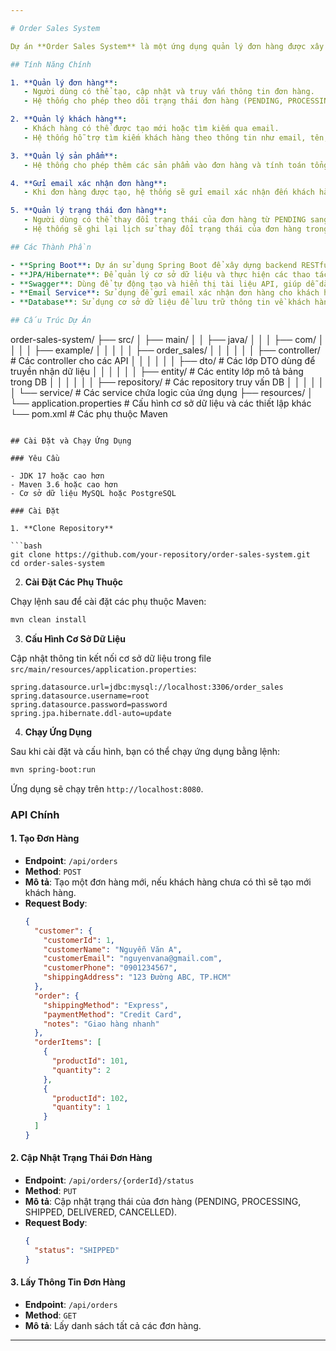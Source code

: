 ```yaml
---

# Order Sales System

Dự án **Order Sales System** là một ứng dụng quản lý đơn hàng được xây dựng với Spring Boot. Hệ thống hỗ trợ việc tạo mới, quản lý và theo dõi trạng thái của các đơn hàng từ khi đặt hàng đến khi hoàn tất. Dự án này giúp tự động hóa quy trình xử lý đơn hàng, giúp người dùng dễ dàng theo dõi trạng thái và chi tiết đơn hàng.

## Tính Năng Chính

1. **Quản lý đơn hàng**:
   - Người dùng có thể tạo, cập nhật và truy vấn thông tin đơn hàng.
   - Hệ thống cho phép theo dõi trạng thái đơn hàng (PENDING, PROCESSING, SHIPPED, DELIVERED, CANCELLED).

2. **Quản lý khách hàng**:
   - Khách hàng có thể được tạo mới hoặc tìm kiếm qua email.
   - Hệ thống hỗ trợ tìm kiếm khách hàng theo thông tin như email, tên, số điện thoại, và địa chỉ giao hàng.

3. **Quản lý sản phẩm**:
   - Hệ thống cho phép thêm các sản phẩm vào đơn hàng và tính toán tổng số tiền đơn hàng.

4. **Gửi email xác nhận đơn hàng**:
   - Khi đơn hàng được tạo, hệ thống sẽ gửi email xác nhận đến khách hàng với thông tin chi tiết về đơn hàng.

5. **Quản lý trạng thái đơn hàng**:
   - Người dùng có thể thay đổi trạng thái của đơn hàng từ PENDING sang các trạng thái khác như PROCESSING, SHIPPED, DELIVERED, hoặc CANCELLED.
   - Hệ thống sẽ ghi lại lịch sử thay đổi trạng thái của đơn hàng trong bảng `OrderTransaction`.

## Các Thành Phần

- **Spring Boot**: Dự án sử dụng Spring Boot để xây dựng backend RESTful API.
- **JPA/Hibernate**: Để quản lý cơ sở dữ liệu và thực hiện các thao tác CRUD với các bảng `Customer`, `Order`, `OrderItem`, `OrderTransaction`, và `Product`.
- **Swagger**: Dùng để tự động tạo và hiển thị tài liệu API, giúp dễ dàng kiểm thử và tích hợp API.
- **Email Service**: Sử dụng để gửi email xác nhận đơn hàng cho khách hàng khi đơn hàng được tạo thành công.
- **Database**: Sử dụng cơ sở dữ liệu để lưu trữ thông tin về khách hàng, đơn hàng, sản phẩm và lịch sử giao dịch.

## Cấu Trúc Dự Án

```
order-sales-system/
├── src/
│   ├── main/
│   │   ├── java/
│   │   │   ├── com/
│   │   │   │   ├── example/
│   │   │   │   │   ├── order_sales/
│   │   │   │   │   │   ├── controller/           # Các controller cho các API
│   │   │   │   │   │   ├── dto/                   # Các lớp DTO dùng để truyền nhận dữ liệu
│   │   │   │   │   │   ├── entity/                # Các entity lớp mô tả bảng trong DB
│   │   │   │   │   │   ├── repository/            # Các repository truy vấn DB
│   │   │   │   │   │   └── service/               # Các service chứa logic của ứng dụng
├── resources/
│   └── application.properties                       # Cấu hình cơ sở dữ liệu và các thiết lập khác
└── pom.xml                                          # Các phụ thuộc Maven
```

## Cài Đặt và Chạy Ứng Dụng

### Yêu Cầu

- JDK 17 hoặc cao hơn
- Maven 3.6 hoặc cao hơn
- Cơ sở dữ liệu MySQL hoặc PostgreSQL

### Cài Đặt

1. **Clone Repository**

```bash
git clone https://github.com/your-repository/order-sales-system.git
cd order-sales-system
```

2. **Cài Đặt Các Phụ Thuộc**

Chạy lệnh sau để cài đặt các phụ thuộc Maven:

```bash
mvn clean install
```

3. **Cấu Hình Cơ Sở Dữ Liệu**

Cập nhật thông tin kết nối cơ sở dữ liệu trong file `src/main/resources/application.properties`:

```properties
spring.datasource.url=jdbc:mysql://localhost:3306/order_sales
spring.datasource.username=root
spring.datasource.password=password
spring.jpa.hibernate.ddl-auto=update
```

4. **Chạy Ứng Dụng**

Sau khi cài đặt và cấu hình, bạn có thể chạy ứng dụng bằng lệnh:

```bash
mvn spring-boot:run
```

Ứng dụng sẽ chạy trên `http://localhost:8080`.

### API Chính

#### 1. **Tạo Đơn Hàng**

- **Endpoint**: `/api/orders`
- **Method**: `POST`
- **Mô tả**: Tạo một đơn hàng mới, nếu khách hàng chưa có thì sẽ tạo mới khách hàng.
- **Request Body**: 
  ```json
  {
    "customer": {
      "customerId": 1,
      "customerName": "Nguyễn Văn A",
      "customerEmail": "nguyenvana@gmail.com",
      "customerPhone": "0901234567",
      "shippingAddress": "123 Đường ABC, TP.HCM"
    },
    "order": {
      "shippingMethod": "Express",
      "paymentMethod": "Credit Card",
      "notes": "Giao hàng nhanh"
    },
    "orderItems": [
      {
        "productId": 101,
        "quantity": 2
      },
      {
        "productId": 102,
        "quantity": 1
      }
    ]
  }
  ```

#### 2. **Cập Nhật Trạng Thái Đơn Hàng**

- **Endpoint**: `/api/orders/{orderId}/status`
- **Method**: `PUT`
- **Mô tả**: Cập nhật trạng thái của đơn hàng (PENDING, PROCESSING, SHIPPED, DELIVERED, CANCELLED).
- **Request Body**:
  ```json
  {
    "status": "SHIPPED"
  }
  ```

#### 3. **Lấy Thông Tin Đơn Hàng**

- **Endpoint**: `/api/orders`
- **Method**: `GET`
- **Mô tả**: Lấy danh sách tất cả các đơn hàng.

---
```

